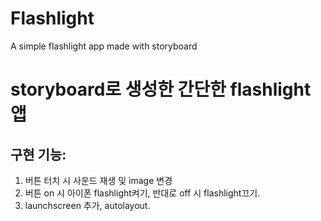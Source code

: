 # Flashlight
A simple flashlight app made with storyboard

# storyboard로 생성한 간단한 flashlight 앱
## 구현 기능:
1. 버튼 터치 시 사운드 재생 및 image 변경
2. 버튼 on 시 아이폰 flashlight켜기, 반대로 off 시 flashlight끄기.
3. launchscreen 추가, autolayout.

